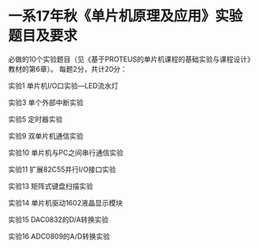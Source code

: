 # 一系17年秋《单片机原理及应用》实验题目及要求

必做的10个实验题目（见《基于PROTEUS的单片机课程的基础实验与课程设计》教材的第6章）。
每题2分，共计20分：

实验1  单片机I/O口实验—LED流水灯

实验3  单个外部中断实验

实验5  定时器实验

实验9  双单片机通信实验

实验10 单片机与PC之间串行通信实验

实验11 扩展82C55并行I/O接口实验

实验13 矩阵式键盘扫描实验

实验14 单片机驱动1602液晶显示模块

实验15 DAC0832的D/A转换实验

实验16 ADC0809的A/D转换实验

